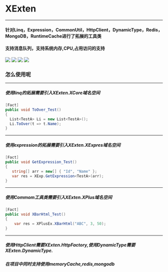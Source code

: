 # XExten
--------------
#### 针对Linq，Expression，CommonUtil，HttpClient，DynamicType，Redis，MongoDB，RuntimeCache进行了拓展的工具类
#### 支持消息队列，支持系统内存,CPU,占用访问的支持
[![](https://img.shields.io/badge/build-success-brightgreen.svg)](https://github.com/EmilyEdna/XExten)
[![](https://img.shields.io/badge/nuget-v2.0.0-blue.svg)](https://www.nuget.org/packages/XExten/2.0.0)
![](https://img.shields.io/badge/support-Net461-blue.svg)
![](https://img.shields.io/badge/support-NetStandard2-blue.svg)
### 怎么使用呢
--------------
##### 使用linq的拓展需要引入XExten.XCore域名空间
``` c#
[Fact]
public void ToOver_Test()
{
  List<TestA> Li = new List<TestA>();
  Li.ToOver(t => t.Name);
}
```
--------------
##### 使用expression的拓展需要引入XExten.XExpres域名空间
```c#
[Fact]
public void GetExpression_Test()
{
   string[] arr = new[] { "Id", "Name" };
   var res = XExp.GetExpression<TestA>(arr);
}
```
--------------
##### 使用Commom工具类需要引入XExten.XPlus域名空间
```c#
[Fact]
public void XBarHtml_Test()
{
    var res = XPlusEx.XBarHtml("ABC", 3, 50);
}
```
--------------
##### 使用HttpClient需要XExten.HttpFactory,使用DynamicType需要XExten.DynamicType.
##### 在项目中同时支持使用memoryCache,redis,mongodb
